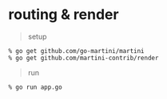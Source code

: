 # routing & render

> setup

```
% go get github.com/go-martini/martini
% go get github.com/martini-contrib/render
```

> run

```
% go run app.go
```
